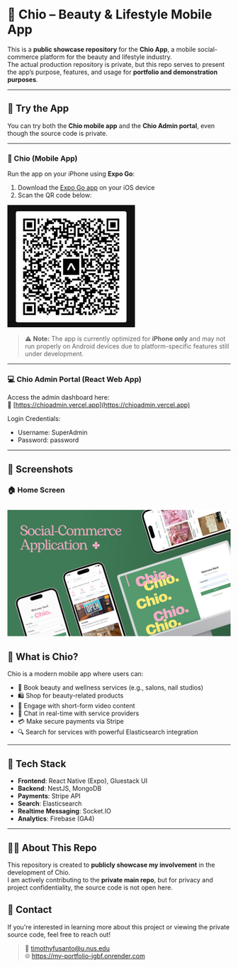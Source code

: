 # 🌸 Chio – Beauty & Lifestyle Mobile App

This is a **public showcase repository** for the **Chio App**, a mobile social-commerce platform for the beauty and lifestyle industry.  
The actual production repository is private, but this repo serves to present the app’s purpose, features, and usage for **portfolio and demonstration purposes**.

---

## 🔗 Try the App

You can try both the **Chio mobile app** and the **Chio Admin portal**, even though the source code is private.

---

### 📱 Chio (Mobile App)

Run the app on your iPhone using **Expo Go**:

1. Download the [Expo Go app](https://expo.dev/client) on your iOS device
2. Scan the QR code below:

![QR Code](./assets/qrcode.png)

> ⚠️ **Note:** The app is currently optimized for **iPhone only** and may not run properly on Android devices due to platform-specific features still under development.

---

### 💻 Chio Admin Portal (React Web App)

Access the admin dashboard here:  
🔗 [https://chioadmin.vercel.app](https://chioadmin.vercel.app)

Login Credentials: 
- Username: SuperAdmin
- Password: password
  
---
## 📸 Screenshots

### 🏠 Home Screen
![Home Screen](./assets/banner.png)
---

## 📱 What is Chio?

Chio is a modern mobile app where users can:
- 📅 Book beauty and wellness services (e.g., salons, nail studios)
- 🛍️ Shop for beauty-related products
- 🎥 Engage with short-form video content
- 💬 Chat in real-time with service providers
- 💳 Make secure payments via Stripe
- 🔍 Search for services with powerful Elasticsearch integration

---

## 🔧 Tech Stack

- **Frontend**: React Native (Expo), Gluestack UI
- **Backend**: NestJS, MongoDB
- **Payments**: Stripe API
- **Search**: Elasticsearch
- **Realtime Messaging**: Socket.IO
- **Analytics**: Firebase (GA4)

---

## 👨‍💻 About This Repo

This repository is created to **publicly showcase my involvement** in the development of Chio.  
I am actively contributing to the **private main repo**, but for privacy and project confidentiality, the source code is not open here.

## 📩 Contact

If you're interested in learning more about this project or viewing the private source code, feel free to reach out!

> 📧 timothyfusanto@u.nus.edu  
> 🌐  https://my-portfolio-jgbf.onrender.com
